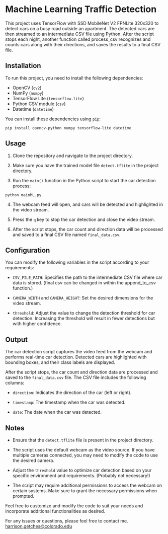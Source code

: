 # Machine Learning Traffic Detection

This project uses TensorFlow with SSD MobileNet V2 FPNLite 320x320 to detect cars on a busy road outside an apartment. The detected cars are then streamed to an intermediate CSV file using Python. After the script stops each night, another function called process_csv recognizes and counts cars along with their directions, and saves the results to a final CSV file.

## Installation

To run this project, you need to install the following dependencies:

- OpenCV (`cv2`)
- NumPy (`numpy`)
- TensorFlow Lite (`tensorflow.lite`)
- Python CSV module (`csv`)
- Datetime (`datetime`)

You can install these dependencies using `pip`:

```shell
pip install opencv-python numpy tensorflow-lite datetime
```

## Usage

1. Clone the repository and navigate to the project directory.

2. Make sure you have the trained model file `detect.tflite` in the project directory.

3. Run the `main()` function in the Python script to start the car detection process:

```shell
python mainML.py
```

4. The webcam feed will open, and cars will be detected and highlighted in the video stream.

5. Press the `q` key to stop the car detection and close the video stream.

6. After the script stops, the car count and direction data will be processed and saved to a final CSV file named `final_data.csv`.

## Configuration

You can modify the following variables in the script according to your requirements:

- `CSV_FILE_PATH`: Specifies the path to the intermediate CSV file where car data is stored. (final csv can be changed in within the append_to_csv function.)

- `CAMERA_WIDTH` and `CAMERA_HEIGHT`: Set the desired dimensions for the video stream.

- `threshold`: Adjust the value to change the detection threshold for car detection. Increasing the threshold will result in fewer detections but with higher confidence.

## Output

The car detection script captures the video feed from the webcam and performs real-time car detection. Detected cars are highlighted with bounding boxes, and their class labels are displayed.

After the script stops, the car count and direction data are processed and saved to the `final_data.csv` file. The CSV file includes the following columns:

- `direction`: Indicates the direction of the car (left or right).

- `timestamp`: The timestamp when the car was detected.

- `date`: The date when the car was detected.

## Notes

- Ensure that the `detect.tflite` file is present in the project directory.

- The script uses the default webcam as the video source. If you have multiple cameras connected, you may need to modify the code to use the desired camera.

- Adjust the `threshold` value to optimize car detection based on your specific environment and requirements. (Probably not necessary!)

- The script may require additional permissions to access the webcam on certain systems. Make sure to grant the necessary permissions when prompted.

Feel free to customize and modify the code to suit your needs and incorporate additional functionalities as desired.

For any issues or questions, please feel free to contact me.
<harrison.getches@colorado.edu>

